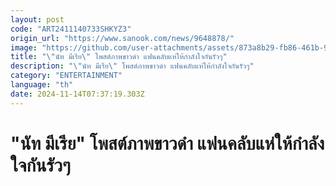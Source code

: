 ```yaml
---
layout: post
code: "ART2411140733SHKYZ3"
origin_url: "https://www.sanook.com/news/9648878/"
image: "https://github.com/user-attachments/assets/873a8b29-fb86-461b-9c78-ca82ef69386e"
title: "\"นัท มีเรีย\" โพสต์ภาพขาวดำ แฟนคลับแห่ให้กำลังใจกันรัวๆ"
description: "\"นัท มีเรีย\" โพสต์ภาพขาวดำ แฟนคลับแห่ให้กำลังใจกันรัวๆ"
category: "ENTERTAINMENT"
language: "th"
date: 2024-11-14T07:37:19.303Z
---
```


# "นัท มีเรีย" โพสต์ภาพขาวดำ แฟนคลับแห่ให้กำลังใจกันรัวๆ